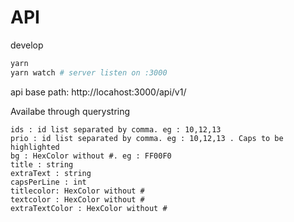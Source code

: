 # API

develop

```bash
yarn
yarn watch # server listen on :3000
```
api base path: http://locahost:3000/api/v1/

Availabe through querystring

```
ids : id list separated by comma. eg : 10,12,13
prio : id list separated by comma. eg : 10,12,13 . Caps to be highlighted
bg : HexColor without #. eg : FF00F0
title : string
extraText : string
capsPerLine : int
titlecolor: HexColor without #
textcolor : HexColor without #
extraTextColor : HexColor without #
```
